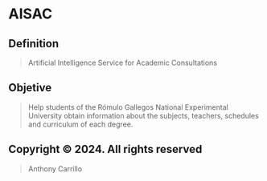 # AISAC

## Definition
> Artificial Intelligence Service for Academic Consultations

## Objetive
> Help students of the Rómulo Gallegos National Experimental University obtain information about the subjects, teachers, schedules and curriculum of each degree.

## Copyright © 2024. All rights reserved
> Anthony Carrillo
